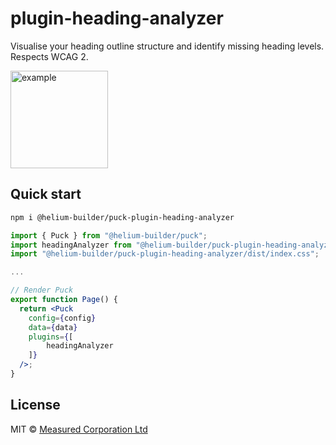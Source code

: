 # plugin-heading-analyzer

Visualise your heading outline structure and identify missing heading levels. Respects WCAG 2.

<img src="https://i.imgur.com/POqtgHu.jpg" alt="example" width="156px" />

## Quick start

```sh
npm i @helium-builder/puck-plugin-heading-analyzer
```

```jsx
import { Puck } from "@helium-builder/puck";
import headingAnalyzer from "@helium-builder/puck-plugin-heading-analyzer";
import "@helium-builder/puck-plugin-heading-analyzer/dist/index.css";

...

// Render Puck
export function Page() {
  return <Puck
    config={config}
    data={data}
    plugins={[
        headingAnalyzer
    ]}
  />;
}
```

## License

MIT © [Measured Corporation Ltd](https://measured.co)

